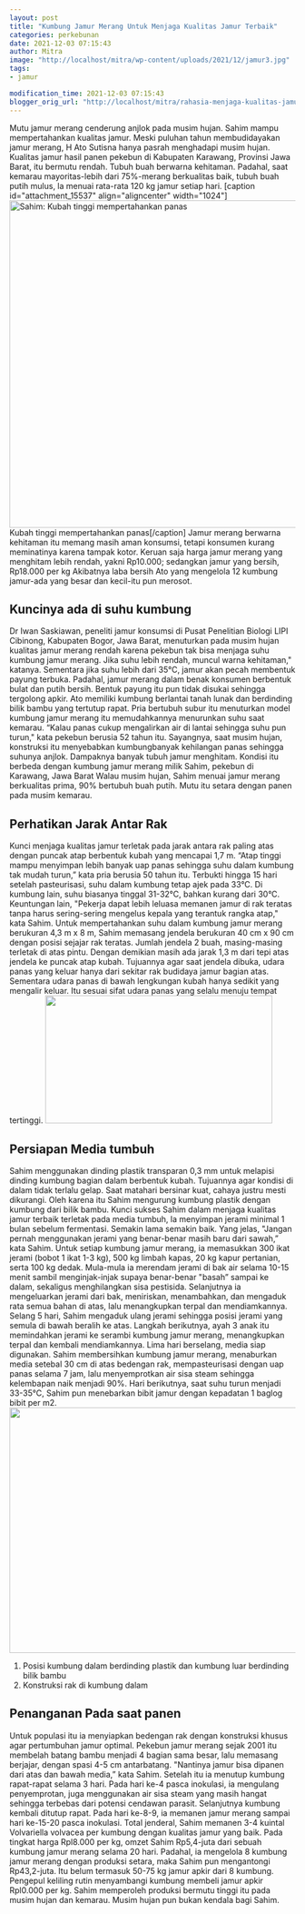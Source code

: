 ```yaml
---
layout: post
title: "Kumbung Jamur Merang Untuk Menjaga Kualitas Jamur Terbaik"
categories: perkebunan
date: 2021-12-03 07:15:43
author: Mitra
image: "http://localhost/mitra/wp-content/uploads/2021/12/jamur3.jpg"
tags:
- jamur

modification_time: 2021-12-03 07:15:43
blogger_orig_url: "http://localhost/mitra/rahasia-menjaga-kualitas-jamur-bermutu.html"
---
```


Mutu jamur merang cenderung anjlok pada musim hujan. Sahim mampu mempertahankan kualitas jamur.
Meski puluhan tahun membudidayakan jamur merang, H Ato Sutisna hanya pasrah menghadapi musim hujan. Kualitas jamur hasil panen pekebun di Kabupaten Karawang, Provinsi Jawa Barat, itu bermutu rendah. Tubuh buah berwarna kehitaman. Padahal, saat kemarau mayoritas-lebih dari 75%-merang berkualitas baik, tubuh buah putih mulus, la menuai rata-rata 120 kg jamur setiap hari.
[caption id="attachment_15537" align="aligncenter" width="1024"]<a href="http://127.0.0.1/mitra/wp-content/uploads/2021/12/jamur-merang.jpg"><img class="wp-image-15537 size-large" src="http://127.0.0.1/mitra/wp-content/uploads/2021/12/jamur-merang-1024x576.jpg" alt="Sahim: Kubah tinggi mempertahankan panas" width="1024" height="576" /></a> Kubah tinggi mempertahankan panas[/caption]
Jamur merang berwarna kehitaman itu memang masih aman konsumsi, tetapi konsumen kurang meminatinya karena tampak kotor. Keruan saja harga jamur merang yang menghitam lebih rendah, yakni Rp10.000; sedangkan jamur yang bersih, Rp18.000 per kg Akibatnya laba bersih Ato yang mengelola 12 kumbung jamur-ada yang besar dan kecil-itu pun merosot.
<h2 id="suhu">Kuncinya ada di suhu kumbung</h2>
Dr Iwan Saskiawan, peneliti jamur konsumsi di Pusat Penelitian Biologi LIPI Cibinong, Kabupaten Bogor, Jawa Barat, menuturkan pada musim hujan kualitas jamur merang rendah karena pekebun tak bisa menjaga suhu kumbung jamur merang. Jika suhu lebih rendah, muncul warna kehitaman," katanya. Sementara jika suhu lebih dari 35°C, jamur akan pecah membentuk payung terbuka.
Padahal, jamur merang dalam benak konsumen berbentuk bulat dan putih bersih. Bentuk payung itu pun tidak disukai sehingga tergolong apkir. Ato memiliki kumbung berlantai tanah lunak dan berdinding bilik bambu yang tertutup rapat.
Pria bertubuh subur itu menuturkan model kumbung jamur merang itu memudahkannya menurunkan suhu saat kemarau. “Kalau panas cukup mengalirkan air di lantai sehingga suhu pun turun," kata pekebun berusia 52 tahun itu.
Sayangnya, saat musim hujan, konstruksi itu menyebabkan kumbungbanyak kehilangan panas sehingga suhunya anjlok. Dampaknya banyak tubuh jamur menghitam. Kondisi itu berbeda dengan kumbung jamur merang milik Sahim, pekebun di Karawang, Jawa Barat Walau musim hujan, Sahim menuai jamur merang berkualitas prima, 90% bertubuh buah putih. Mutu itu setara dengan panen pada musim kemarau.
<h2 id="Jarak">Perhatikan Jarak Antar Rak</h2>
Kunci menjaga kualitas jamur terletak pada jarak antara rak paling atas dengan puncak atap berbentuk kubah yang mencapai 1,7 m. “Atap tinggi mampu menyimpan lebih banyak uap panas sehingga suhu dalam kumbung tak mudah turun,” kata pria berusia 50 tahun itu.
Terbukti hingga 15 hari setelah pasteurisasi, suhu dalam kumbung tetap ajek pada 33°C. Di kumbung lain, suhu biasanya tinggal 31-32°C, bahkan kurang dari 30°C. Keuntungan lain, "Pekerja dapat lebih leluasa memanen jamur di rak teratas tanpa harus sering-sering mengelus kepala yang terantuk rangka atap," kata Sahim.
Untuk mempertahankan suhu dalam kumbung jamur merang berukuran 4,3 m x 8 m, Sahim memasang jendela berukuran 40 cm x 90 cm dengan posisi sejajar rak teratas. Jumlah jendela 2 buah, masing-masing terletak di atas pintu. Dengan demikian masih ada jarak 1,3 m dari tepi atas jendela ke puncak atap kubah.
Tujuannya agar saat jendela dibuka, udara panas yang keluar hanya dari sekitar rak budidaya jamur bagian atas. Sementara udara panas di bawah lengkungan kubah hanya sedikit yang mengalir keluar. Itu sesuai sifat udara panas yang selalu menuju tempat tertinggi.
<img class="size-medium wp-image-15539 aligncenter" src="http://127.0.0.1/mitra/wp-content/uploads/2021/12/media-tanam-400x225.jpg" alt="" width="400" height="225" />
<h2 id="Media">Persiapan Media tumbuh</h2>
Sahim menggunakan dinding plastik transparan 0,3 mm untuk melapisi dinding kumbung bagian dalam berbentuk kubah. Tujuannya agar kondisi di dalam tidak terlalu gelap. Saat matahari bersinar kuat, cahaya justru mesti dikurangi. Oleh karena itu Sahim mengurung kumbung plastik dengan kumbung dari bilik bambu.
Kunci sukses Sahim dalam menjaga kualitas jamur terbaik terletak pada media tumbuh, la menyimpan jerami minimal 1 bulan sebelum fermentasi. Semakin lama semakin baik. Yang jelas, "Jangan pernah menggunakan jerami yang benar-benar masih baru dari sawah,” kata Sahim. Untuk setiap kumbung jamur merang, ia memasukkan 300 ikat jerami (bobot 1 ikat 1-3 kg), 500 kg limbah kapas, 20 kg kapur pertanian, serta 100 kg dedak.
Mula-mula ia merendam jerami di bak air selama 10-15 menit sambil menginjak-injak supaya benar-benar "basah” sampai ke dalam, sekaligus menghilangkan sisa pestisida. Selanjutnya ia mengeluarkan jerami dari bak, meniriskan, menambahkan, dan mengaduk rata semua bahan di atas, lalu menangkupkan terpal dan mendiamkannya. Selang 5 hari, Sahim mengaduk ulang jerami sehingga posisi jerami yang semula di bawah beralih ke atas.
Langkah berikutnya, ayah 3 anak itu memindahkan jerami ke serambi kumbung jamur merang, menangkupkan terpal dan kembali mendiamkannya. Lima hari berselang, media siap digunakan.
Sahim membersihkan kumbung jamur merang, menaburkan media setebal 30 cm di atas bedengan rak, mempasteurisasi dengan uap panas selama 7 jam, lalu menyemprotkan air sisa steam sehingga kelembapan naik menjadi 90%. Hari berikutnya, saat suhu turun menjadi 33-35°C, Sahim pun menebarkan bibit jamur dengan kepadatan 1 baglog bibit per m2.
<a href="http://127.0.0.1/mitra/wp-content/uploads/2021/12/kumbung.jpg"><img class="aligncenter wp-image-15540 size-large" src="http://127.0.0.1/mitra/wp-content/uploads/2021/12/kumbung-1024x432.jpg" alt="" width="1024" height="432" /></a>
<ol>
 	<li>Posisi kumbung dalam berdinding plastik dan kumbung luar berdinding bilik bambu</li>
 	<li>Konstruksi rak di kumbung dalam</li>
</ol>
<h2 id="Media">Penanganan Pada saat panen</h2>
Untuk populasi itu ia menyiapkan bedengan rak dengan konstruksi khusus agar pertumbuhan jamur optimal. Pekebun jamur merang sejak 2001 itu membelah batang bambu menjadi 4 bagian sama besar, lalu memasang berjajar, dengan spasi 4-5 cm antarbatang.
"Nantinya jamur bisa dipanen dari atas dan bawah media,” kata Sahim. Setelah itu ia menutup kumbung rapat-rapat selama 3 hari. Pada hari ke-4 pasca inokulasi, ia mengulang penyemprotan, juga menggunakan air sisa steam yang masih hangat sehingga terbebas dari potensi cendawan parasit. Selanjutnya kumbung kembali ditutup rapat.
Pada hari ke-8-9, ia memanen jamur merang sampai hari ke-15-20 pasca inokulasi. Total jenderal, Sahim memanen 3-4 kuintal Volvariella volvacea per kumbung dengan kualitas jamur yang baik. Pada tingkat harga Rpl8.000 per kg, omzet Sahim Rp5,4-juta dari sebuah kumbung jamur merang selama 20 hari.
Padahal, ia mengelola 8 kumbung jamur merang dengan produksi setara, maka Sahim pun mengantongi Rp43,2-juta. Itu belum termasuk 50-75 kg jamur apkir dari 8 kumbung.
Pengepul keliling rutin menyambangi kumbung membeli jamur apkir Rpl0.000 per kg. Sahim memperoleh produksi bermutu tinggi itu pada musim hujan dan kemarau. Musim hujan pun bukan kendala bagi Sahim.
